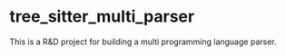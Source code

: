 # tree_sitter_multi_parser
This is a R&amp;D project for building a multi programming language parser.
